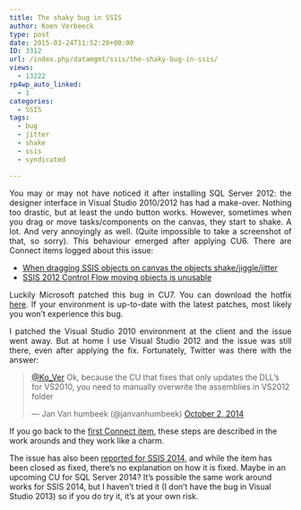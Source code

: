 ```yaml
---
title: The shaky bug in SSIS
author: Koen Verbeeck
type: post
date: 2015-03-24T11:52:20+00:00
ID: 3312
url: /index.php/datamgmt/ssis/the-shaky-bug-in-ssis/
views:
  - 13222
rp4wp_auto_linked:
  - 1
categories:
  - SSIS
tags:
  - bug
  - jitter
  - shake
  - ssis
  - syndicated

---
```

<p style="text-align: justify">
  You may or may not have noticed it after installing SQL Server 2012: the designer interface in Visual Studio 2010/2012 has had a make-over. Nothing too drastic, but at least the undo button works. However, sometimes when you drag or move tasks/components on the canvas, they start to shake. A lot. And very annoyingly as well. (Quite impossible to take a screenshot of that, so sorry). This behaviour emerged after applying CU6. There are Connect items logged about this issue:
</p>

  * [When dragging SSIS objects on canvas the objects shake/jiggle/jitter][1]
  * [SSIS 2012 Control Flow moving objects is unusable][2]

<p style="text-align: justify">
  Luckily Microsoft patched this bug in CU7. You can download the hotfix <a href="https://support.microsoft.com/en-us/kb/2883424/en-us?wa=wsignin1.0">here</a>. If your environment is up-to-date with the latest patches, most likely you won&#8217;t experience this bug.
</p>

<p style="text-align: justify">
  I patched the Visual Studio 2010 environment at the client and the issue went away. But at home I use Visual Studio 2012 and the issue was still there, even after applying the fix. Fortunately, Twitter was there with the answer:
</p>

<blockquote class="twitter-tweet" lang="en">
  <p>
    <a href="https://twitter.com/Ko_Ver">@Ko_Ver</a> Ok, because the CU that fixes that only updates the DLL&#8217;s for VS2010, you need to manually overwrite the assemblies in VS2012 folder
  </p>
  
  <p>
    — Jan Van humbeek (@janvanhumbeek) <a href="https://twitter.com/janvanhumbeek/status/517569881672544256">October 2, 2014</a>
  </p>
</blockquote>

If you go back to the [first Connect item][1], these steps are described in the work arounds and they work like a charm.

The issue has also been [reported for SSIS 2014][3], and while the item has been closed as fixed, there&#8217;s no explanation on how it is fixed. Maybe in an upcoming CU for SQL Server 2014? It&#8217;s possible the same work around works for SSIS 2014, but I haven&#8217;t tried it (I don&#8217;t have the bug in Visual Studio 2013) so if you do try it, it&#8217;s at your own risk.

 [1]: https://connect.microsoft.com/SQLServer/feedback/details/790470/when-dragging-ssis-objects-on-canvas-the-objects-shake-jiggle-jitter
 [2]: https://connect.microsoft.com/SQLServer/feedback/details/776664/ssis-2012-control-flow-moving-objects-is-unusable
 [3]: https://connect.microsoft.com/SQLServer/feedback/details/1013088/ssis-2014-control-flow-moving-objects-is-unusable